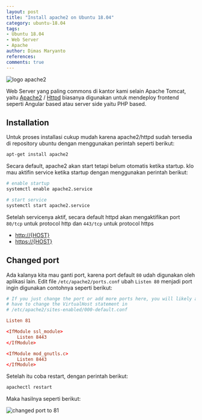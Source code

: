 ```yaml
---
layout: post
title: "Install apache2 on Ubuntu 18.04"
category: ubuntu-18.04
tags: 
- Ubuntu 18.04
- Web Server
- Apache
author: Dimas Maryanto
references:
comments: true
---
```


![logo apache2]({{site.baseurl}}/assets/img/posts/install-apache2-ubuntu/logo.jpg)

Web Server yang paling commons di kantor kami selain Apache Tomcat, yaitu [Apache2](https://help.ubuntu.com/lts/serverguide/httpd.html) / [Httpd](https://httpd.apache.org) biasanya digunakan untuk mendeploy frontend seperti Angular based atau server side yaitu PHP based.

<!--more--> 

## Installation 

Untuk proses installasi cukup mudah karena apache2/httpd sudah tersedia di repository ubuntu dengan menggunakan perintah seperti berikut:

```bash
apt-get install apache2
```

Secara default, apache2 akan start tetapi belum otomatis ketika startup. klo mau aktifin service ketika startup dengan menggunakan perintah berikut:

```bash
# enable startup 
systemctl enable apache2.service

# start service
systemctl start apache2.service
```

Setelah servicenya aktif, secara default httpd akan mengaktifikan port `80/tcp` untuk protocol http dan `443/tcp` untuk protocol https

- [http://{HOST}](http://localhost)
- [https://{HOST}](https://localhost)

## Changed port

Ada kalanya kita mau ganti port, karena port default `80` udah digunakan oleh aplikasi lain. Edit file `/etc/apache2/ports.conf` ubah `Listen 80` menjadi port ingin digunakan contohnya seperti berikut:

```conf
# If you just change the port or add more ports here, you will likely also
# have to change the VirtualHost statement in
# /etc/apache2/sites-enabled/000-default.conf

Listen 81

<IfModule ssl_module>
	Listen 8443
</IfModule>

<IfModule mod_gnutls.c>
	Listen 8443
</IfModule>
```

Setelah itu coba restart, dengan perintah berikut:

```bash
apachectl restart
```

Maka hasilnya seperti berikut:

![changed port to 81]({{site.baseurl}}/assets/img/posts/install-apache2-ubuntu/apache2-home.png)
